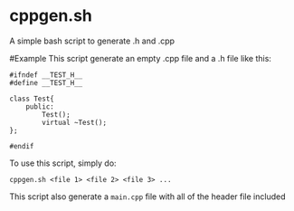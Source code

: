 # cppgen.sh
A simple bash script to generate .h and .cpp

#Example
This script generate an empty .cpp file and a .h file like this:
```
#ifndef __TEST_H__
#define __TEST_H__

class Test{
    public:
        Test();
        virtual ~Test();
};

#endif
```

To use this script, simply do:
```
cppgen.sh <file 1> <file 2> <file 3> ...
```

This script also generate a `main.cpp` file with all of the header file included